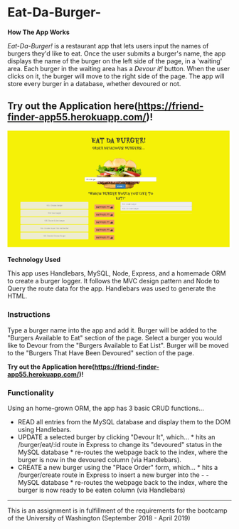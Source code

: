 # Eat-Da-Burger-

**How The App Works**

*Eat-Da-Burger!* is a restaurant app that lets users input the names of burgers they'd like to eat. Once the user submits a burger's name, the app displays the name of the burger on the left side of the page, in a 'waiting' area. Each burger in the waiting area has a *Devour it!* button. When the user clicks on it, the burger will move to the right side of the page. The app will store every burger in a database, whether devoured or not. 

**Try out the Application here(https://friend-finder-app55.herokuapp.com/)!**
---
<img src="https://github.com/Heidijvr/Eat-Da-Burger-/blob/master/public/assets/img/EatDaBurger.png" alt Burger App Home Page>

**Technology Used**

This app uses Handlebars, MySQL, Node, Express, and a homemade ORM to create a burger logger. It follows the MVC design pattern and Node to Query the route data for the app. Handlebars was used to generate the HTML.

### Instructions
Type a burger name into the app and add it.
Burger will be added to the "Burgers Available to Eat" section of the page.
Select a burger you would like to Devour from the "Burgers Available to Eat List".
Burger will be moved to the "Burgers That Have Been Devoured" section of the page.

**Try out the Application here(https://friend-finder-app55.herokuapp.com/)!**


### Functionality

Using an home-grown ORM, the app has 3 basic CRUD functions...

- READ all entries from the MySQL database and display them to the DOM using Handlebars.
- UPDATE a selected burger by clicking "Devour It", which... * hits an /burger/eat/:id route in Express to change its "devoured" status   in the MySQL database * re-routes the webpage back to the index, where the burger is now in the devoured column (via Handlebars).
- CREATE a new burger using the "Place Order" form, which... * hits a /burger/create route in Express to insert a new burger into the -  - MySQL database * re-routes the webpage back to the index, where the burger is now ready to be eaten column (via Handlebars)
---
This is an assignment is in fulfillment of the requirements for the bootcamp of the University of Washington (September 2018 - April 2019)
